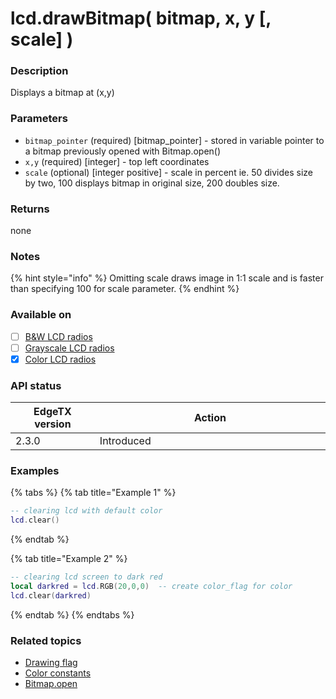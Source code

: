 # lcd.drawBitmap( bitmap, x, y \[, scale] )

### Description

Displays a bitmap at (x,y)

### Parameters

* `bitmap_pointer` (required) \[bitmap\_pointer]  - stored in variable pointer to a bitmap previously opened with Bitmap.open()
* `x,y` (required) \[integer] - top left coordinates
* `scale` (optional) \[integer positive] - scale in percent ie. 50 divides size by two, 100 displays bitmap in original size, 200 doubles size.

### Returns

none

### Notes

{% hint style="info" %}
Omitting scale draws image in 1:1 scale and is faster than specifying 100 for scale parameter.
{% endhint %}

### Available on

* [ ] [B\&W LCD radios](../../overview/radios/#radios-with-b-and-w-lcd-screen)
* [ ] [Grayscale LCD radios](../../overview/radios/#radios-with-grayscale-lcd-screen)
* [x] [Color LCD radios](../../overview/radios/#radios-with-color-lcd-screen)

### API status

<table><thead><tr><th width="166">EdgeTX version</th><th width="573">Action</th></tr></thead><tbody><tr><td>2.3.0</td><td>Introduced</td></tr></tbody></table>

### Examples&#x20;

{% tabs %}
{% tab title="Example 1" %}
```lua
-- clearing lcd with default color
lcd.clear()
```
{% endtab %}

{% tab title="Example 2" %}
```lua
-- clearing lcd screen to dark red
local darkred = lcd.RGB(20,0,0)  -- create color_flag for color
lcd.clear(darkred)
```
{% endtab %}
{% endtabs %}

### Related topics

* [Drawing flag](../../lua-api-programming/drawing-flags-and-colors.md)
* [Color constants](../constants/color-constants.md)
* [Bitmap.open](../bitmap/open.md)

